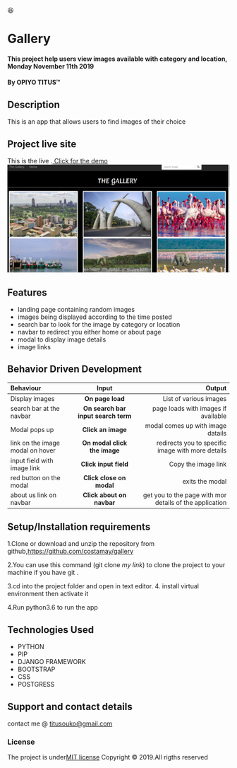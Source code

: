 :satisfied:
# Gallery
#### This project help users view images available with category and location, Monday November 11th 2019 
#### By **OPIYO TITUS**&trade;

## Description
This is an app that allows users to find images of their choice

## Project live site
  This is the live .[ Click for the demo]()
 ![Image](media/images/project.png)
## Features
* landing page containing random images
* images being displayed according to the time posted
* search bar to look for the image by category or location
* navbar to redirect you either home or about page
* modal to display image details
* image links


## Behavior Driven Development
| Behaviour | Input | Output |
| :---------------- | :---------------: | ------------------: |
| Display images | **On page load** | List of various images |
|  search bar at the navbar| **On search bar input search term** | page loads with images if available |
| Modal pops up | **Click an image** | modal comes up with image datails |
| link on the image modal on hover | **On modal click the image** | redirects you to specific image with more details|
| input field with image link  | **Click input field** | Copy the image link|
| red button on the modal  | **Click close on modal** | exits the modal|
| about us link on navbar  | **Click about on navbar** | get you to the page with mor details of the application|

## Setup/Installation requirements
1.Clone or download and unzip the repository from github,https://github.com/costamay/gallery

2.You can use this command (git clone *my link*) to clone the project to your machine if you have git .

3.cd into the project folder and open in text editor.
4. install virtual environment then activate it

4.Run python3.6 to run the app



## Technologies Used
* PYTHON
* PIP
* DJANGO FRAMEWORK
* BOOTSTRAP
* CSS
* POSTGRESS
## Support and contact details
contact me @ titusouko@gmail.com
### License
The project is under[MIT license](/blob/master/LICENSE)
Copyright &copy; 2019.All rigths reserved
  